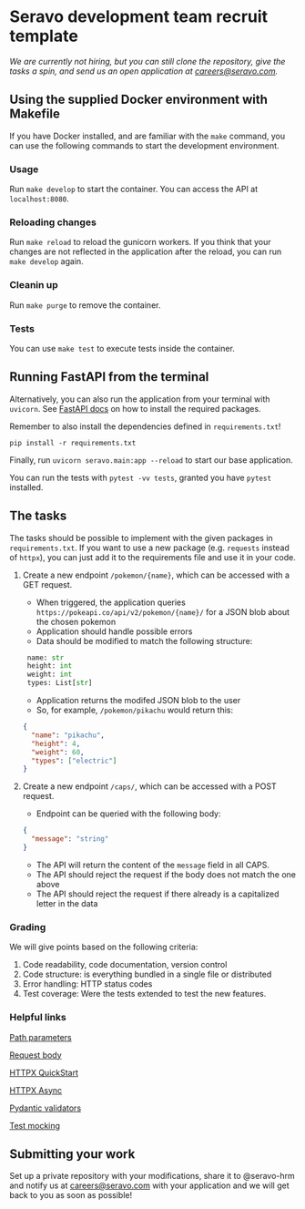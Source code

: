 # Seravo development team recruit template

_We are currently not hiring, but you can still clone the repository, give the tasks a spin, and send us an open application at careers@seravo.com._

## Using the supplied Docker environment with Makefile

If you have Docker installed, and are familiar with the `make` command, you can use the following commands to start the development environment.

### Usage

Run `make develop` to start the container. You can access the API at `localhost:8080`.

### Reloading changes

Run `make reload` to reload the gunicorn workers. If you think that your changes are not reflected in the application after the reload, you can run `make develop` again.

### Cleanin up

Run `make purge` to remove the container.

### Tests

You can use `make test` to execute tests inside the container.

## Running FastAPI from the terminal

Alternatively, you can also run the application from your terminal with `uvicorn`. See [FastAPI docs](https://fastapi.tiangolo.com/#installation) on how to install the required packages.

Remember to also install the dependencies defined in `requirements.txt`!

```console
pip install -r requirements.txt
```

Finally, run `uvicorn seravo.main:app --reload` to start our base application.

You can run the tests with `pytest -vv tests`, granted you have `pytest` installed.

## The tasks

The tasks should be possible to implement with the given packages in `requirements.txt`. If you want to use a new package (e.g. `requests` instead of `httpx`), you can just add it to the requirements file and use it in your code.

1. Create a new endpoint `/pokemon/{name}`, which can be accessed with a GET request.

   - When triggered, the application queries `https://pokeapi.co/api/v2/pokemon/{name}/` for a JSON blob about the chosen pokemon
   - Application should handle possible errors
   - Data should be modified to match the following structure:

   ```python
    name: str
    height: int
    weight: int
    types: List[str]
   ```

   - Application returns the modifed JSON blob to the user
   - So, for example, `/pokemon/pikachu` would return this:

   ```json
   {
     "name": "pikachu",
     "height": 4,
     "weight": 60,
     "types": ["electric"]
   }
   ```

2. Create a new endpoint `/caps/`, which can be accessed with a POST request.

   - Endpoint can be queried with the following body:

   ```json
   {
     "message": "string"
   }
   ```

   - The API will return the content of the `message` field in all CAPS.
   - The API should reject the request if the body does not match the one above
   - The API should reject the request if there already is a capitalized letter in the data

### Grading

We will give points based on the following criteria:

1. Code readability, code documentation, version control
2. Code structure: is everything bundled in a single file or distributed
3. Error handling: HTTP status codes
4. Test coverage: Were the tests extended to test the new features.

### Helpful links

[Path parameters](https://fastapi.tiangolo.com/tutorial/path-params/)

[Request body](https://fastapi.tiangolo.com/tutorial/body/)

[HTTPX QuickStart](https://www.python-httpx.org/quickstart/)

[HTTPX Async](https://www.python-httpx.org/async/)

[Pydantic validators](https://docs.pydantic.dev/usage/validators/)

[Test mocking](https://docs.pytest.org/en/6.2.x/monkeypatch.html#monkeypatching-returned-objects-building-mock-classes)

## Submitting your work

Set up a private repository with your modifications, share it to @seravo-hrm and notify us at careers@seravo.com with your application and we will get back to you as soon as possible!

